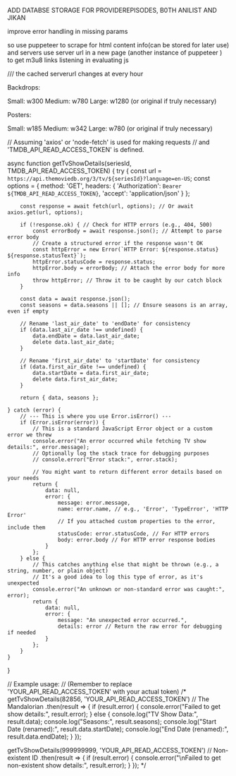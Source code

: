 
 ADD DATABSE STORAGE FOR PROVIDEREPISODES, B0TH ANILIST AND JIKAN
  

  improve error handling in missing params 


so use puppeteer to scrape for html content info(can be stored for later use) and servers
use server url in  a new page (another instance of puppeteer ) to get m3u8 links listening in evaluating js


/// the cached  serverurl changes at every hour


 Backdrops:

Small: w300
Medium: w780
Large: w1280 (or original if truly necessary)



Posters:

Small: w185
Medium: w342
Large: w780 (or original if truly necessary)




// Assuming 'axios' or 'node-fetch' is used for making requests
// and 'TMDB_API_READ_ACCESS_TOKEN' is defined.

async function getTvShowDetails(seriesId, TMDB_API_READ_ACCESS_TOKEN) {
    try {
        const url = `https://api.themoviedb.org/3/tv/${seriesId}?language=en-US`;
        const options = {
            method: 'GET',
            headers: {
                'Authorization': `Bearer ${TMDB_API_READ_ACCESS_TOKEN}`,
                'accept': 'application/json'
            }
        };

        const response = await fetch(url, options); // Or await axios.get(url, options);

        if (!response.ok) { // Check for HTTP errors (e.g., 404, 500)
            const errorBody = await response.json(); // Attempt to parse error body
            // Create a structured error if the response wasn't OK
            const httpError = new Error(`HTTP Error: ${response.status} ${response.statusText}`);
            httpError.statusCode = response.status;
            httpError.body = errorBody; // Attach the error body for more info
            throw httpError; // Throw it to be caught by our catch block
        }

        const data = await response.json();
        const seasons = data.seasons || []; // Ensure seasons is an array, even if empty

        // Rename 'last_air_date' to 'endDate' for consistency
        if (data.last_air_date !== undefined) {
            data.endDate = data.last_air_date;
            delete data.last_air_date;
        }

        // Rename 'first_air_date' to 'startDate' for consistency
        if (data.first_air_date !== undefined) {
            data.startDate = data.first_air_date;
            delete data.first_air_date;
        }

        return { data, seasons };

    } catch (error) {
        // --- This is where you use Error.isError() ---
        if (Error.isError(error)) {
            // This is a standard JavaScript Error object or a custom error we threw
            console.error("An error occurred while fetching TV show details:", error.message);
            // Optionally log the stack trace for debugging purposes
            // console.error("Error stack:", error.stack);

            // You might want to return different error details based on your needs
            return {
                data: null,
                error: {
                    message: error.message,
                    name: error.name, // e.g., 'Error', 'TypeError', 'HTTP Error'
                    // If you attached custom properties to the error, include them
                    statusCode: error.statusCode, // For HTTP errors
                    body: error.body // For HTTP error response bodies
                }
            };
        } else {
            // This catches anything else that might be thrown (e.g., a string, number, or plain object)
            // It's a good idea to log this type of error, as it's unexpected
            console.error("An unknown or non-standard error was caught:", error);
            return {
                data: null,
                error: {
                    message: "An unexpected error occurred.",
                    details: error // Return the raw error for debugging if needed
                }
            };
        }
    }
}

// Example usage:
// (Remember to replace 'YOUR_API_READ_ACCESS_TOKEN' with your actual token)
/*
getTvShowDetails(82856, 'YOUR_API_READ_ACCESS_TOKEN') // The Mandalorian
    .then(result => {
        if (result.error) {
            console.error("Failed to get show details:", result.error);
        } else {
            console.log("TV Show Data:", result.data);
            console.log("Seasons:", result.seasons);
            console.log("Start Date (renamed):", result.data.startDate);
            console.log("End Date (renamed):", result.data.endDate);
        }
    });

getTvShowDetails(999999999, 'YOUR_API_READ_ACCESS_TOKEN') // Non-existent ID
    .then(result => {
        if (result.error) {
            console.error("\nFailed to get non-existent show details:", result.error);
        }
    });
*/